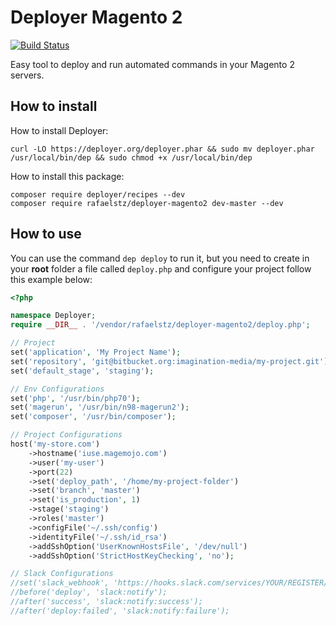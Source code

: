 # Deployer Magento 2

[![Build Status](https://travis-ci.org/rafaelstz/deployer-magento2.svg?branch=master)](https://travis-ci.org/rafaelstz/deployer-magento2)

Easy tool to deploy and run automated commands in your Magento 2 servers.

How to install
-------

How to install Deployer:

```
curl -LO https://deployer.org/deployer.phar && sudo mv deployer.phar /usr/local/bin/dep && sudo chmod +x /usr/local/bin/dep
```

How to install this package:

```
composer require deployer/recipes --dev
composer require rafaelstz/deployer-magento2 dev-master --dev
```

How to use
-----

You can use the command `dep deploy` to run it, but you need to create in your **root** folder a file called `deploy.php` and configure your project follow this example below:

```php
<?php

namespace Deployer;
require __DIR__ . '/vendor/rafaelstz/deployer-magento2/deploy.php';

// Project
set('application', 'My Project Name');
set('repository', 'git@bitbucket.org:imagination-media/my-project.git');
set('default_stage', 'staging');

// Env Configurations
set('php', '/usr/bin/php70');
set('magerun', '/usr/bin/n98-magerun2');
set('composer', '/usr/bin/composer');

// Project Configurations
host('my-store.com')
    ->hostname('iuse.magemojo.com')
    ->user('my-user')
    ->port(22)
    ->set('deploy_path', '/home/my-project-folder')
    ->set('branch', 'master')
    ->set('is_production', 1)
    ->stage('staging')
    ->roles('master')
    ->configFile('~/.ssh/config')
    ->identityFile('~/.ssh/id_rsa')
    ->addSshOption('UserKnownHostsFile', '/dev/null')
    ->addSshOption('StrictHostKeyChecking', 'no');

// Slack Configurations
//set('slack_webhook', 'https://hooks.slack.com/services/YOUR/REGISTER/HERE');
//before('deploy', 'slack:notify');
//after('success', 'slack:notify:success');
//after('deploy:failed', 'slack:notify:failure');


```
